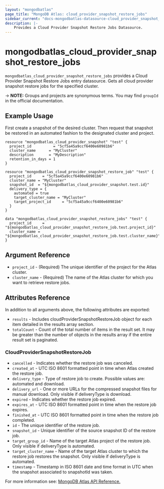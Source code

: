 ```yaml
---
layout: "mongodbatlas"
page_title: "MongoDB Atlas: cloud_provider_snapshot_restore_jobs"
sidebar_current: "docs-mongodbatlas-datasource-cloud_provider_snapshot_restore_jobs"
description: |-
    Provides a Cloud Provider Snapshot Restore Jobs Datasource.
---
```


# mongodbatlas_cloud_provider_snapshot_restore_jobs

`mongodbatlas_cloud_provider_snapshot_restore_jobs` provides a Cloud Provider Snapshot Restore Jobs entry datasource. Gets all cloud provider snapshot restore jobs for the specified cluster.

-> **NOTE:** Groups and projects are synonymous terms. You may find `groupId` in the official documentation.

## Example Usage
First create a snapshot of the desired cluster. Then request that snapshot be restored in an automated fashion to the designated cluster and project.

```hcl
resource "mongodbatlas_cloud_provider_snapshot" "test" {
  project_id          = "5cf5a45a9ccf6400e60981b6"
  cluster_name      = "MyCluster"
  description       = "MyDescription"
  retention_in_days = 1
}

resource "mongodbatlas_cloud_provider_snapshot_restore_job" "test" {
  project_id     = "5cf5a45a9ccf6400e60981b6"
  cluster_name = "MyCluster"
  snapshot_id  = "${mongodbatlas_cloud_provider_snapshot.test.id}"
  delivery_type = {
    automated = true
    target_cluster_name = "MyCluster"
    target_project_id     = "5cf5a45a9ccf6400e60981b6"
  }
}

data "mongodbatlas_cloud_provider_snapshot_restore_jobs" "test" {
  project_id     = "${mongodbatlas_cloud_provider_snapshot_restore_job.test.project_id}"
  cluster_name = "${mongodbatlas_cloud_provider_snapshot_restore_job.test.cluster_name}"
}
```

## Argument Reference

* `project_id` - (Required) The unique identifier of the project for the Atlas cluster.
* `cluster_name` - (Required) The name of the Atlas cluster for which you want to retrieve restore jobs.

## Attributes Reference

In addition to all arguments above, the following attributes are exported:

* `results` - Includes cloudProviderSnapshotRestoreJob object for each item detailed in the results array section.
* `totalCount` - Count of the total number of items in the result set. It may be greater than the number of objects in the results array if the entire result set is paginated.

### CloudProviderSnapshotRestoreJob

* `cancelled` -	Indicates whether the restore job was canceled.
* `created_at` -	UTC ISO 8601 formatted point in time when Atlas created the restore job.
* `delivery_type` - Type of restore job to create. Possible values are: automated and download.
* `delivery_url` -	One or more URLs for the compressed snapshot files for manual download. Only visible if deliveryType is download.
* `expired` -	Indicates whether the restore job expired.
* `expires_at` -	UTC ISO 8601 formatted point in time when the restore job expires.
* `finished_at` -	UTC ISO 8601 formatted point in time when the restore job completed.
* `id` -	The unique identifier of the restore job.
* `snapshot_id` -	Unique identifier of the source snapshot ID of the restore job.
* `target_group_id` -	Name of the target Atlas project of the restore job. Only visible if deliveryType is automated.
* `target_cluster_name` -	Name of the target Atlas cluster to which the restore job restores the snapshot. Only visible if deliveryType is automated.
* `timestamp` - Timestamp in ISO 8601 date and time format in UTC when the snapshot associated to snapshotId was taken.


For more information see: [MongoDB Atlas API Reference.](https://docs.atlas.mongodb.com/reference/api/cloud-provider-snapshot-restore-jobs-get-all/)
